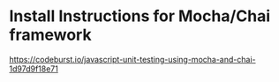 # Install Instructions for Mocha/Chai framework

https://codeburst.io/javascript-unit-testing-using-mocha-and-chai-1d97d9f18e71
